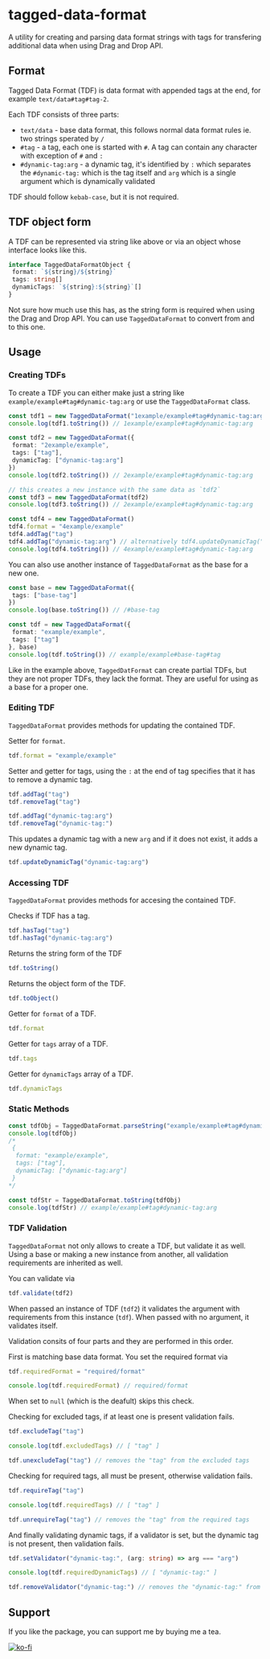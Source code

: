 # tagged-data-format

A utility for creating and parsing data format strings with tags for transfering additional data when using Drag and Drop API.

## Format

Tagged Data Format (TDF) is data format with appended tags at the end, for example `text/data#tag#tag-2`.

Each TDF consists of three parts:

- `text/data` - base data format, this follows normal data format rules ie. two strings sperated by `/`
- `#tag` - a tag, each one is started with `#`. A tag can contain any character with exception of `#` and `:`
- `#dynamic-tag:arg` - a dynamic tag, it's identified by `:` which separates the `#dynamic-tag:` which is the tag itself and `arg` which is a single argument which is dynamically validated

TDF should follow `kebab-case`, but it is not required.

## TDF object form

A TDF can be represented via string like above or via an object whose interface looks like this.

```typescript
interface TaggedDataFormatObject {
 format: `${string}/${string}`
 tags: string[]
 dynamicTags: `${string}:${string}`[]
}
```

Not sure how much use this has, as the string form is required when using the Drag and Drop API. You can use `TaggedDataFormat` to convert from and to this one.

## Usage

### Creating TDFs

To create a TDF you can either make just a string like `example/example#tag#dynamic-tag:arg` or use the `TaggedDataFormat` class.

```typescript
const tdf1 = new TaggedDataFormat("1example/example#tag#dynamic-tag:arg")
console.log(tdf1.toString()) // 1example/example#tag#dynamic-tag:arg

const tdf2 = new TaggedDataFormat({
 format: "2example/example",
 tags: ["tag"],
 dynamicTag: ["dynamic-tag:arg"]
})
console.log(tdf2.toString()) // 2example/example#tag#dynamic-tag:arg

// this creates a new instance with the same data as `tdf2`
const tdf3 = new TaggedDataFormat(tdf2)
console.log(tdf3.toString()) // 2example/example#tag#dynamic-tag:arg

const tdf4 = new TaggedDataFormat()
tdf4.format = "4example/example"
tdf4.addTag("tag")
tdf4.addTag("dynamic-tag:arg") // alternatively tdf4.updateDynamicTag("dynamic-tag:arg")
console.log(tdf4.toString()) // 4example/example#tag#dynamic-tag:arg
```

You can also use another instance of `TaggedDataFormat` as the base for a new one.

```typescript
const base = new TaggedDataFormat({
 tags: ["base-tag"]
})
console.log(base.toString()) // /#base-tag

const tdf = new TaggedDataFormat({
 format: "example/example",
 tags: ["tag"]
}, base)
console.log(tdf.toString()) // example/example#base-tag#tag
```

Like in the example above, `TaggedDatFormat` can create partial TDFs, but they are not proper TDFs, they lack the format. They are useful for using as a base for a proper one.

### Editing TDF

`TaggedDataFormat` provides methods for updating the contained TDF.

Setter for `format`.

```typescript
tdf.format = "example/example"
```

Setter and getter for tags, using the `:` at the end of tag specifies that it has to remove a dynamic tag.

```typescript
tdf.addTag("tag")
tdf.removeTag("tag")

tdf.addTag("dynamic-tag:arg")
tdf.removeTag("dynamic-tag:")
```

This updates a dynamic tag with a new `arg` and if it does not exist, it adds a new dynamic tag.

```typescript
tdf.updateDynamicTag("dynamic-tag:arg")
```

### Accessing TDF

`TaggedDataFormat` provides methods for accesing the contained TDF.

Checks if TDF has a tag.

```typescript
tdf.hasTag("tag")
tdf.hasTag("dynamic-tag:arg")
```

Returns the string form of the TDF

```typescript
tdf.toString()
```

Returns the object form of the TDF.

```typescript
tdf.toObject()
```

Getter for `format` of a TDF.

```typescript
tdf.format
```

Getter for `tags` array of a TDF.

```typescript
tdf.tags
```

Getter for `dynamicTags` array of a TDF.

```typescript
tdf.dynamicTags
```

### Static Methods

```typescript
const tdfObj = TaggedDataFormat.parseString("example/example#tag#dynamic-tag:arg")
console.log(tdfObj) 
/* 
 {
  format: "example/example",
  tags: ["tag"],
  dynamicTag: ["dynamic-tag:arg"]
 }
*/

const tdfStr = TaggedDataFormat.toString(tdfObj)
console.log(tdfStr) // example/example#tag#dynamic-tag:arg
```

### TDF Validation

`TaggedDataFormat` not only allows to create a TDF, but validate it as well. Using a base or making a new instance from another, all validation requirements are inherited as well.

You can validate via

```typescript
tdf.validate(tdf2)
```

When passed an instance of TDF (`tdf2`) it validates the argument with requirements from this instance (`tdf`). When passed with no argument, it validates itself.

Validation consits of four parts and they are performed in this order.

First is matching base data format. You set the required format via

```typescript
tdf.requiredFormat = "required/format"

console.log(tdf.requiredFormat) // required/format
```

When set to `null` (which is the deafult) skips this check.

Checking for excluded tags, if at least one is present validation fails.

```typescript
tdf.excludeTag("tag")

console.log(tdf.excludedTags) // [ "tag" ]

tdf.unexcludeTag("tag") // removes the "tag" from the excluded tags

```

Checking for required tags, all must be present, otherwise validation fails.

```typescript
tdf.requireTag("tag")

console.log(tdf.requiredTags) // [ "tag" ]

tdf.unrequireTag("tag") // removes the "tag" from the required tags
```

And finally validating dynamic tags, if a validator is set, but the dynamic tag is not present, then validation fails.

```typescript
tdf.setValidator("dynamic-tag:", (arg: string) => arg === "arg")

console.log(tdf.requiredDynamicTags) // [ "dynamic-tag:" ]

tdf.removeValidator("dynamic-tag:") // removes the "dynamic-tag:" from the dynamic tags validators
```

## Support

If you like the package, you can support me by buying me a tea.

[![ko-fi](https://ko-fi.com/img/githubbutton_sm.svg)](https://ko-fi.com/E1E5Z3TEO)
